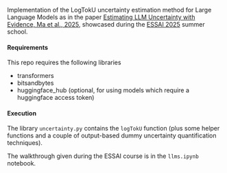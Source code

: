 Implementation of the LogTokU uncertainty estimation method for Large Language Models as in the paper [Estimating LLM Uncertainty with Evidence, Ma et al., 2025](https://arxiv.org/abs/2502.00290), showcased during the [ESSAI 2025](essai2025.eu) summer school.

#### Requirements

This repo requires the following libraries

- transformers
- bitsandbytes
- huggingface_hub (optional, for using models which require a huggingface access token)

#### Execution

The library `uncertainty.py` contains the `logTokU` function (plus some helper functions and a couple of output-based dummy uncertainty quantification techniques).

The walkthrough given during the ESSAI course is in the `llms.ipynb` notebook.
